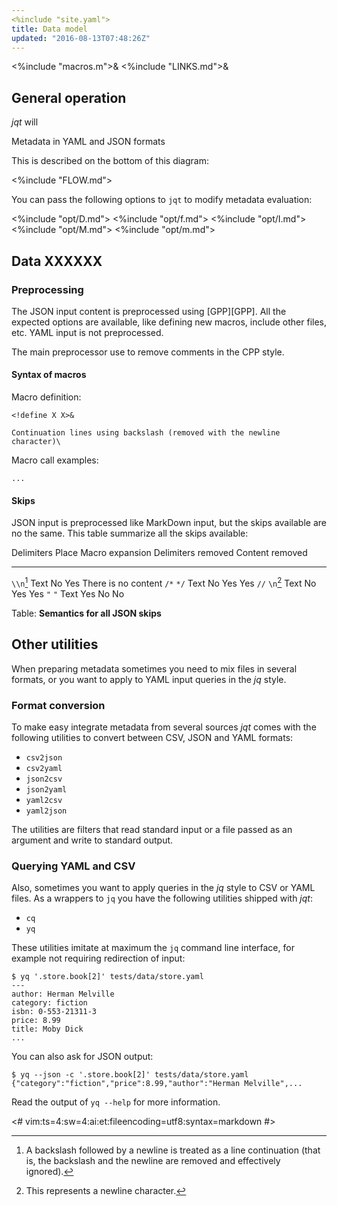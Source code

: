 ```yaml
---
<%include "site.yaml">
title: Data model
updated: "2016-08-13T07:48:26Z"
---
```

<%include "macros.m">&
<%include "LINKS.md">&

## General operation

_jqt_ will

Metadata in YAML and JSON formats

This is described on the bottom of this diagram:

<%include "FLOW.md">

You can pass the following options to `jqt` to modify metadata evaluation:

<%include "opt/D.md">
<%include "opt/f.md">
<%include "opt/I.md">
<%include "opt/M.md">
<%include "opt/m.md">

## Data XXXXXX

### Preprocessing

The JSON input content is preprocessed using [GPP][GPP]. All the expected options are available,
like defining new macros, include other files, etc. YAML input is not preprocessed.

The main preprocessor use to remove comments in the CPP style.

#### Syntax of macros

Macro definition:

```
<!define X X>&
```

```
Continuation lines using backslash (removed with the newline character)\
```

Macro call examples:

```
...
```

#### Skips

JSON input is preprocessed like MarkDown input, but the skips available are no the same.
This table summarize all the skips available:

 Delimiters     Place   Macro expansion     Delimiters removed  Content removed
-------------   -----   ---------------     ------------------  ---------------
`\\n`[^2]       Text    No                  Yes                 There is no content
`/*` `*/`       Text    No                  Yes                 Yes
`//` `\n`[^1]   Text    No                  Yes                 Yes
`"` `"`         Text    Yes                 No                  No

Table: **Semantics for all JSON skips**

[^1]: This represents a newline character.
[^2]: A backslash followed by a newline is treated as a line continuation (that
is, the backslash and the newline are removed and effectively ignored).

## Other utilities

When preparing metadata sometimes you need to mix files in several formats, or you
want to apply to YAML input queries in the _jq_ style.

### Format conversion

To make easy integrate metadata from several sources _jqt_ comes with the
following utilities to convert between CSV, JSON and YAML formats:

* `csv2json`
* `csv2yaml`
* `json2csv`
* `json2yaml`
* `yaml2csv`
* `yaml2json`

The utilities are filters that read standard input or a file passed as an
argument and write to standard output.

### Querying YAML and CSV

Also, sometimes you want to apply queries in the _jq_ style to CSV or YAML files.
As a wrappers to `jq` you have the following utilities shipped with _jqt_:

* `cq`
* `yq`

These utilities imitate at maximum the `jq` command line interface, for example
not requiring redirection of input:

```
$ yq '.store.book[2]' tests/data/store.yaml
---
author: Herman Melville
category: fiction
isbn: 0-553-21311-3
price: 8.99
title: Moby Dick
...
```

You can also ask for JSON output:

```
$ yq --json -c '.store.book[2]' tests/data/store.yaml
{"category":"fiction","price":8.99,"author":"Herman Melville",...
```

Read the output of `yq --help` for more information.

<#
vim:ts=4:sw=4:ai:et:fileencoding=utf8:syntax=markdown
#>
